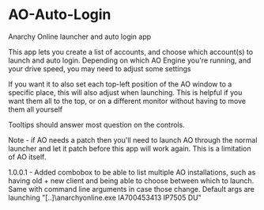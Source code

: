 # AO-Auto-Login
Anarchy Online launcher and auto login app

This app lets you create a list of accounts, and choose which account(s) to launch and auto login. Depending on which AO Engine you're running, and your drive speed, you may need to adjust some settings

If you want it to also set each top-left position of the AO window to a specific place, this will also adjust when launching. This is helpful if you want them all to the top, or on a different monitor without having to move them all yourself

Tooltips should answer most question on the controls.

Note - if AO needs a patch then you'll need to launch AO through the normal launcher and let it patch before this app will work again. This is a limitation of AO itself.

1.0.0.1 - Added combobox to be able to list multiple AO installations, such as having old + new client and being able to choose between which to launch. Same with command line arguments in case those change. Default args are launching "[..]\anarchyonline.exe IA700453413 IP7505 DU"
